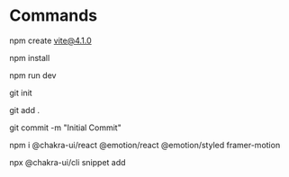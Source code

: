# Commands

npm create vite@4.1.0

npm install

npm run dev

git init

git add .

git commit -m "Initial Commit"

npm i @chakra-ui/react @emotion/react @emotion/styled framer-motion

npx @chakra-ui/cli snippet add
